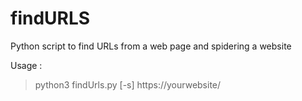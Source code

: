# findURLS
Python script to find URLs from a web page and spidering a website

Usage :
> python3 findUrls.py [-s] https://yourwebsite/
